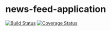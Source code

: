 # news-feed-application

[![Build Status](https://travis-ci.org/itunuworks/news-feed-application.svg?branch=developmentBranch)](https://travis-ci.org/itunuworks/news-feed-application)
[![Coverage Status](https://coveralls.io/repos/github/itunuworks/news-feed-application/badge.png?branch=developmentBranch)](https://coveralls.io/github/itunuworks/news-feed-application?branch=developmentBranch)
